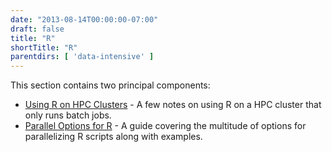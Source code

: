 ```yaml
---
date: "2013-08-14T00:00:00-07:00"
draft: false
title: "R"
shortTitle: "R"
parentdirs: [ 'data-intensive' ]
---
```


This section contains two principal components:

* [Using R on HPC Clusters](on-hpc.html) - A few notes on using R on a HPC cluster that only runs batch jobs. 
* [Parallel Options for R](parallel-options.html) - A guide covering the multitude of options for parallelizing R scripts along with examples.

